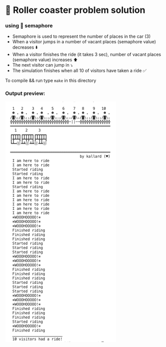 # :roller_coaster: Roller coaster problem solution
### using :vertical_traffic_light: semaphore

- Semaphore is used to represent the number of places in the car (3)    
- When a visitor jumps in a number of vacant places (semaphore value) decreases :arrow_down:  
- When a visitor finishes the ride (it takes 3 sec), number of vacant places (semaphore value) increases :arrow_up:  
- The next visitor can jump in :arrow_heading_down:  
- The simulation finishes when all 10 of visitors have taken a ride :white_check_mark:

To compile && run type ``make`` in this directory

### Output preview:

![Output preview](https://github.com/k-allard/imgs/blob/master/Screenshot%202020-12-11%20at%2021.15.23.png)
